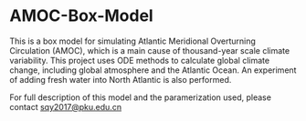 # AMOC-Box-Model
This is a box model for simulating Atlantic Meridional Overturning Circulation (AMOC), which is a main cause of thousand-year scale climate variability. This project uses ODE methods to calculate global climate change, including global atmosphere and the Atlantic Ocean. An experiment of adding fresh water into North Atlantic is also performed.

For full description of this model and the paramerization used, please contact sqy2017@pku.edu.cn
